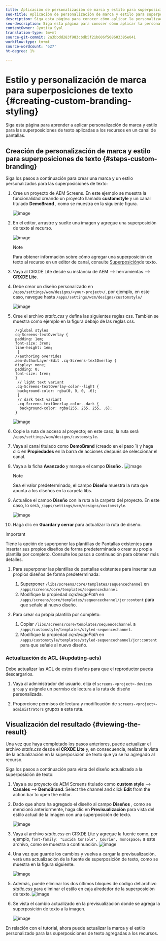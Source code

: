 ```yaml
---
title: Aplicación de personalización de marca y estilo para superposiciones de texto
seo-title: Aplicación de personalización de marca y estilo para superposiciones de texto
description: Siga esta página para conocer cómo aplicar la personalización de la marca y el estilo a las superposiciones de texto.
seo-description: Siga esta página para conocer cómo aplicar la personalización de la marca y el estilo a las superposiciones de texto.
contentOwner: Jyotika Syal
translation-type: tm+mt
source-git-commit: 2a3bbdd283f983cbdb5f21b606f508603385e041
workflow-type: tm+mt
source-wordcount: '627'
ht-degree: 1%

---
```



# Estilo y personalización de marca para superposiciones de texto {#creating-custom-branding-styling}

Siga esta página para aprender a aplicar personalización de marca y estilo para las superposiciones de texto aplicadas a los recursos en un canal de pantallas.

## Creación de personalización de marca y estilo para superposiciones de texto {#steps-custom-branding}

Siga los pasos a continuación para crear una marca y un estilo personalizados para las superposiciones de texto:

1. Cree un proyecto de AEM Screens. En este ejemplo se muestra la funcionalidad creando un proyecto llamado **customstyle** y un canal titulado **DemoBrand** , como se muestra en la siguiente figura.

   ![image](/help/user-guide/assets/custom-brand/custom-brand1.png)

1. En el editor, arrastre y suelte una imagen y agregue una superposición de texto al recurso.

   ![image](/help/user-guide/assets/custom-brand/custom-brand2.png)

   >[!NOTE]
   >Para obtener información sobre cómo agregar una superposición de texto al recurso en un editor de canal, consulte [Superposición](/help/user-guide/text-overlay.md)de texto.

1. Vaya al CRXDE Lite desde su instancia de AEM —> herramientas —> **CRXDE Lite**.

1. Debe crear un diseño personalizado en `/apps/settings/wcm/designs/<your-project>/`, por ejemplo, en este caso, navegue hasta `/apps/settings/wcm/designs/customstyle/`

   ![image](/help/user-guide/assets/custom-brand/custom-brand3.png)

1. Cree el archivo *static.css* y defina las siguientes reglas css. También se muestra como ejemplo en la figura debajo de las reglas css.

   ```shell
    //global styles
    cq-Screens-textOverlay {
    padding: 1em;
    font-size: 3rem;
    line-height: 1em;
     }
    //authoring overrides
   .aem-AuthorLayer-Edit .cq-Screens-textOverlay {
    display: none;
    padding: 0;
    font-size: 1rem;
    }
     // light text variant
    .cq-Screens-textOverlay-color--light {
     background-color: rgba(0, 0, 0, .6);
     }
     // dark text variant
     .cq-Screens-textOverlay-color--dark {
      background-color: rgba(255, 255, 255, .6);
    }
   ```

   ![image](/help/user-guide/assets/custom-brand/custom-brand4.png)

1. Copie la ruta de acceso al proyecto; en este caso, la ruta será `/apps/settings/wcm/designs/customstyle`.

1. Vaya al canal titulado como **DemoBrand** (creado en el paso 1) y haga clic en **Propiedades** en la barra de acciones después de seleccionar el canal.

1. Vaya a la ficha **Avanzado** y marque el campo **Diseño** .
   ![image](/help/user-guide/assets/custom-brand/custom-brand5.png)

   >[!NOTE]
   >Sea el valor predeterminado, el campo **Diseño** muestra la ruta que apunta a los diseños en la carpeta libs.

1. Actualice el campo **Diseño** con la ruta a la carpeta del proyecto. En este caso, lo será, `/apps/settings/wcm/designs/customstyle`.

   ![image](/help/user-guide/assets/custom-brand/custom-brand6.png)

1. Haga clic en **Guardar y cerrar** para actualizar la ruta de diseño.

>[!IMPORTANT]
>
>Tiene la opción de superponer las plantillas de Pantallas existentes para insertar sus propios diseños de forma predeterminada o crear su propia plantilla por completo. Consulte los pasos a continuación para obtener más detalles.

1. Para superponer las plantillas de pantallas existentes para insertar sus propios diseños de forma predeterminada:

   1. Superponer `/libs/screens/core/templates/sequencechannel` en `/apps/screens/core/templates/sequencechannel`.
   1. Modifique la propiedad *cq:designPath* en `/apps/screens/core/templates/sequencechannel/jcr:content` para que señale al nuevo diseño.

1. Para crear su propia plantilla por completo:
   1. Copiar `/libs/screens/core/templates/sequencechannel` a `/apps/customstyle/templates/styled-sequencechannel`.
   1. Modifique la propiedad *cq:designPath* en `/apps/customstyle/templates/styled-sequencechannel/jcr:content` para que señale al nuevo diseño.


### Actualización de ACL {#updating-acls}

Debe actualizar las ACL de estos diseños para que el reproductor pueda descargarlos.

1. Vaya al administrador del usuario, elija el `screens-<project>-devices group` y asígnele un permiso de lectura a la ruta de diseño personalizada.

1. Proporcione permisos de lectura y modificación de `screens-<project>-administrators` grupos a esta ruta.

## Visualización del resultado {#viewing-the-result}

Una vez que haya completado los pasos anteriores, puede actualizar el archivo *statis.css* desde el **CRXDE Lite** y, en consecuencia, realizar la vista de la actualización en la superposición de texto que ya se ha agregado al recurso.

Siga los pasos a continuación para vista del diseño actualizado a la superposición de texto:

1. Vaya a su proyecto de AEM Screens titulado como **custom style** —> **Canales** —> **DemoBrand**. Select the channel and click **Edit** from the action bar to open the editor.

1. Dado que ahora ha agregado el diseño al campo **Diseños** , como se mencionó anteriormente, haga clic en **Previsualización** para vista del estilo actual de la imagen con una superposición de texto.

   ![image](/help/user-guide/assets/custom-brand/custom-brand7.png)

1. Vaya al archivo *static.css* en CRXDE Lite y agregue la fuente como, por ejemplo, `font-family: "Lucida Console", Courier, monospace;` a este archivo, como se muestra a continuación.
   ![image](/help/user-guide/assets/custom-brand/custom-brand8.png)

1. Una vez que guarde los cambios y vuelva a cargar la previsualización, verá una actualización de la fuente de superposición de texto, como se muestra en la figura siguiente.

   ![image](/help/user-guide/assets/custom-brand/custom-brand9.png)

1. Además, puede eliminar los dos últimos bloques de código del archivo *static.css* para eliminar el estilo en caja alrededor de la superposición de texto.
   ![image](/help/user-guide/assets/custom-brand/custom-brand10.png)

1. Se vista el cambio actualizado en la previsualización donde se agrega la superposición de texto a la imagen.

   ![image](/help/user-guide/assets/custom-brand/custom-brand11.png)

En relación con el tutorial, ahora puede actualizar la marca y el estilo personalizado para las superposiciones de texto agregadas a los recursos.










